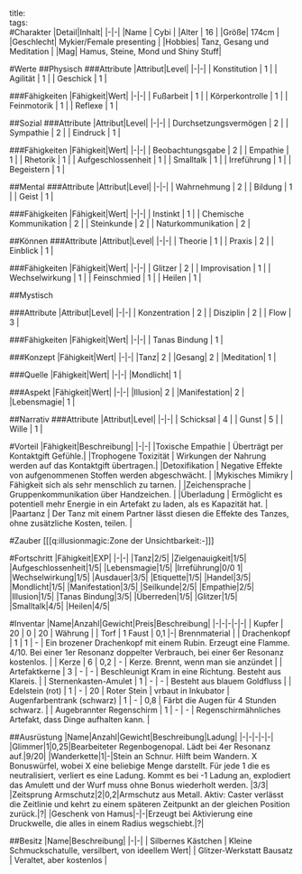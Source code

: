 title:   
tags:   
#Charakter
|Detail|Inhalt|
|-|-|
|Name | Cybi |
|Alter | 16 |
|Größe| 174cm |
|Geschlecht| Mykier/Female presenting |
|Hobbies| Tanz, Gesang und Meditation |
|Mag| Hamus, Steine, Mond und Shiny Stuff|

#Werte
##Physisch
###Attribute
|Attribut|Level|
|-|-|
| Konstitution | 1 |
| Agilität | 1 |
| Geschick | 1 |

###Fähigkeiten
|Fähigkeit|Wert|
|-|-|
| Fußarbeit | 1 |
| Körperkontrolle | 1 |
| Feinmotorik | 1 |
| Reflexe | 1 |


##Sozial
###Attribute 
|Attribut|Level|
|-|-|
| Durchsetzungsvermögen | 2 |
| Sympathie | 2 |
| Eindruck | 1 |


###Fähigkeiten
|Fähigkeit|Wert|
|-|-|
| Beobachtungsgabe | 2 |
| Empathie | 1 |
| Rhetorik | 1 |
| Aufgeschlossenheit | 1 |
| Smalltalk | 1 |
| Irreführung | 1 |
| Begeistern | 1 |



##Mental
###Attribute 
|Attribut|Level|
|-|-|
| Wahrnehmung | 2 |
| Bildung | 1 |
| Geist | 1 |


###Fähigkeiten
|Fähigkeit|Wert|
|-|-|
| Instinkt | 1 |
| Chemische Kommunikation | 2 |
| Steinkunde | 2 |
| Naturkommunikation | 2 |


##Können
###Attribute 
|Attribut|Level|
|-|-|
| Theorie | 1 |
| Praxis | 2 |
| Einblick | 1 |


###Fähigkeiten
|Fähigkeit|Wert|
|-|-|
| Glitzer | 2 |
| Improvisation | 1 |
| Wechselwirkung | 1 |
| Feinschmied | 1 |
| Heilen | 1 |

##Mystisch


###Attribute 
|Attribut|Level|
|-|-|
| Konzentration | 2 |
| Disziplin | 2 |
| Flow | 3 |

###Fähigkeiten
|Fähigkeit|Wert|
|-|-|
| Tanas Bindung | 1 |

###Konzept
|Fähigkeit|Wert|
|-|-|
|Tanz| 2 |
|Gesang| 2 |
|Meditation| 1 |

###Quelle
|Fähigkeit|Wert|
|-|-|
|Mondlicht| 1 |

###Aspekt
|Fähigkeit|Wert|
|-|-|
|Illusion| 2 |
|Manifestation| 2 |
|Lebensmagie| 1 |

##Narrativ
###Attribute 
|Attribut|Level|
|-|-|
| Schicksal | 4 |
| Gunst | 5 |
| Wille | 1 |

#Vorteil
|Fähigkeit|Beschreibung|
|-|-|
|Toxische Empathie | Überträgt per Kontaktgift Gefühle.|
|Trophogene Toxizität | Wirkungen der Nahrung werden auf das Kontaktgift übertragen.|
|Detoxifikation | Negative Effekte von aufgenommenen Stoffen werden abgeschwächt. |
|Mykisches Mimikry | Fähigkeit sich als sehr menschlich zu tarnen. |
|Zeichensprache | Gruppenkommunikation über Handzeichen. |
|Überladung | Ermöglicht es potentiell mehr Energie in ein Artefakt zu laden, als es Kapazität hat. |
|Paartanz | Der Tanz mit einem Partner lässt diesen die Effekte des Tanzes, ohne zusätzliche Kosten, teilen. |

#Zauber
[[[q:illusionmagic:Zone der Unsichtbarkeit:-]]]

#Fortschritt
|Fähigkeit|EXP|
|-|-|
|Tanz|2/5|
|Zielgenauigkeit|1/5|
|Aufgeschlossenheit|1/5|
|Lebensmagie|1/5|
|Irreführung|0/0 1|
|Wechselwirkung|1/5|
|Ausdauer|3/5|
|Etiquette|1/5|
|Handel|3/5|
|Mondlicht|1/5|
|Manifestation|3/5|
|Seilkunde|2/5|
|Empathie|2/5|
|Illusion|1/5|
|Tanas Bindung|3/5|
|Überreden|1/5|
|Glitzer|1/5|
|Smalltalk|4/5|
|Heilen|4/5|

#Inventar
|Name|Anzahl|Gewicht|Preis|Beschreibung|
|-|-|-|-|-|
| Kupfer | 20 | 0 | 20 | Währung |
| Torf | 1 Faust | 0,1 |-| Brennmaterial |
| Drachenkopf | 1 | 1 | - | Ein brozener Drachenkopf mit einem Rubin. Erzeugt eine Flamme. 4/10. Bei einer 1er Resonanz doppelter Verbrauch, bei einer 6er Resonanz kostenlos. |
| Kerze | 6 | 0,2 | - | Kerze. Brennt, wenn man sie anzündet |
| Artefaktkerne | 3 | - | - | Beschleunigt Kram in eine Richtung. Besteht aus Klareis. |
| Sternenkasten-Amulet | 1 | - | - | Besteht aus blauem Goldfluss |
| Edelstein (rot) | 1 | - | 20 | Roter Stein | vrbaut in Inkubator
| Augenfarbentrank (schwarz) | 1 | - | 0,8 | Färbt die Augen für 4 Stunden schwarz. |
| Augebrannter Regenschirm | 1 | - | - | Regenschirmähnliches Artefakt, dass Dinge aufhalten kann. |

##Ausrüstung
|Name|Anzahl|Gewicht|Beschreibung|Ladung|
|-|-|-|-|-|
|Glimmer|1|0,25|Bearbeiteter Regenbogenopal. Lädt bei 4er Resonanz auf.|9/20|
|Wanderkette|1|-|Stein an Schnur. Hilft beim Wandern. X Bonuswürfel, wobei X eine beliebige Menge darstellt. Für jede 1 die es neutralisiert, verliert es eine Ladung. Kommt es bei -1 Ladung an, explodiert das Amulett und der Wurf muss ohne Bonus wiederholt werden. |3/3|
|Zeitsprung Armschutz|2|0,2|Armschutz aus Metall. Aktiv: Caster verlässt die Zeitlinie und kehrt zu einem späteren Zeitpunkt an der gleichen Position zurück.|?|
|Geschenk von Hamus|-|-|Erzeugt bei Aktivierung eine Druckwelle, die alles in einem Radius wegschiebt.|?|


##Besitz
|Name|Beschreibung|
|-|-|
| Silbernes Kästchen | Kleine Schmuckschatulle, versilbert, von ideellem Wert|
| Glitzer-Werkstatt Bausatz | Veraltet, aber kostenlos |







